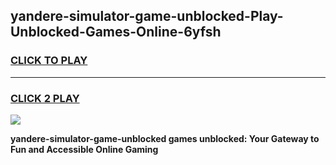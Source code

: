 
## yandere-simulator-game-unblocked-Play-Unblocked-Games-Online-6yfsh
<h3>
<a href="https://premium76.site?title=yandere-simulator-game-unblocked&ref=25A">CLICK TO PLAY</a></h3>
<hr>

<h3>
<a href="https://premium76.site?title=yandere-simulator-game-unblocked&ref=25A">CLICK 2 PLAY</a>
  
</h3>

<a href="https://premium76.site?title=yandere-simulator-game-unblocked&ref=25A"><img src="https://clearcache.store/games.png"></a>


**yandere-simulator-game-unblocked games unblocked: Your Gateway to Fun and Accessible Online Gaming**
